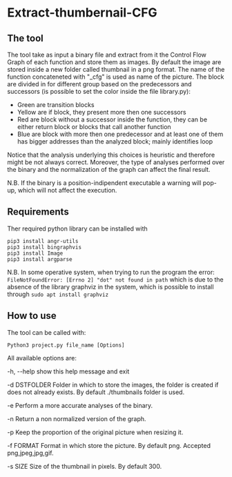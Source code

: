 # Extract-thumbernail-CFG

## The tool
The tool take as input a binary file and extract from it the Control Flow Graph of each function and store them as images.
By default the image are stored inside a new folder called thumbnail in a png format.
The name of the function concateneted with "\_cfg" is used as name of the picture.
The block are divided in for different group based on the predecessors and successors (is possible to set the color inside the file library.py):
- Green are transition blocks
- Yellow are if block, they present more then one successors
- Red are block without a successor inside the function, they can be either return block or blocks that call another function
- Blue are block with more then one predecessor and at least one of them has bigger addresses than the analyzed block; mainly identifies loop

Notice that the analysis underlying this choices is heuristic and therefore might be not always correct. Moreover, the type of analyses performed over the binary and the normalization of the graph can affect the final result.


N.B. If the binary is a position-indipendent executable a warning will pop-up, which will not affect the execution.

## Requirements
Ther required python library can be installed with
```
pip3 install angr-utils
pip3 install bingraphvis
pip3 install Image
pip3 install argparse
```

N.B. In some operative system, when trying to run the program the error:
`FileNotFoundError: [Errno 2] "dot" not found in path` 
which is due to the absence of the library graphviz in the system, which is possible to install through 
`sudo apt install graphviz`
## How to use

The tool can be called with:
```
Python3 project.py file_name [Options]
```
All available options are:

  -h, --help      show this help message and exit
  
  -d DSTFOLDER    Folder in which to store the images, the folder is created if does not already exists. By default ./thumbnails folder is used.
  
  -e              Perform a more accurate analyses of the binary.
  
  -n              Return a non normalized version of the graph.
  
  -p              Keep the proportion of the original picture when resizing it.
  
  -f FORMAT       Format in which store the picture. By default png. Accepted png,jpeg,jpg,gif.
  
  -s SIZE         Size of the thumbnail in pixels. By default 300.
